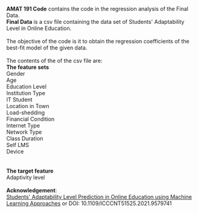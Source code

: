 **AMAT 191 Code** contains the code in the regression analysis of the Final Data. <br />
**Final Data** is a csv file containing the data set of Students' Adaptability Level in Online Education.<br /><br />
The objective of the code is it to obtain the regression coefficients of the best-fit model of the given data. <br /><br />
The contents of the of the csv file are: <br />
**The feature sets**<br />
 Gender<br />
Age<br /> 
Education Level<br />
Institution Type<br />
IT Student<br />
Location in Town<br />
Load-shedding<br />
Financial Condition<br />
Internet Type<br />
Network Type<br />
Class Duration<br />
Self LMS<br />
Device<br />
<br /><br />
**The target feature**<br />
 Adaptivity level
<br /><br />
**Acknowledgement**:<br />  [Students' Adaptability Level Prediction in Online Education using Machine Learning Approaches](https://www.researchgate.net/publication/355891881_Students'_Adaptability_Level_Prediction_in_Online_Education_using_Machine_Learning_Approaches "Students' Adaptability Level Prediction in Online Education using Machine Learning Approaches")
or DOI: 10.1109/ICCCNT51525.2021.9579741


